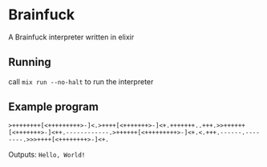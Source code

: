 # Brainfuck

A Brainfuck interpreter written in elixir

## Running 
call `mix run --no-halt` to run the interpreter

## Example program
```bf
>++++++++[<+++++++++>-]<.>++++[<+++++++>-]<+.+++++++..+++.>>++++++[<+++++++>-]<++.------------.>++++++[<+++++++++>-]<+.<.+++.------.--------.>>>++++[<++++++++>-]<+.
```

Outputs: `Hello, World!`



